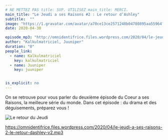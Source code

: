 ```yaml
---
# NE METTEZ PAS title: SVP. UTILISEZ main_title: MERCI.
main_title: "Le Jeudi a ses Raisons #2 : Le retour d’Ashley"
subtitle:  ""
image: "https://1.gravatar.com/avatar/a70ce13ce2571248b04780895aa55964?s=96&d=identicon&r=G"
date: 2020-04-30

episode_mp3: "http://omnidentifrice.files.wordpress.com/2020/04/le-jeudi-a-ses-raisons-2-le-retour-dashley-v2.mp3"
author: "Kalkulmatriciel, Juuniper"
duration: "0"
people_link: 
  - name: Kalkulmatriciel
    key: kalkulmatriciel
  - name: Juuniper
    key: juuniper


is_explicit: no
---
```


<PodcastHeader/>

<!-- ECRIRE LA DESCRIPTION DE L'EPISODE SOUS CETTE LIGNE -->
<p>On se retrouve pour vous parler du deuxième épisode du Coeur a ses Raisons, la meilleure série du monde. Dans cet épisode : du drama et des déguisements, préparez vous !</p>
<p><img src="https://retourdujeudi.files.wordpress.com/2020/04/le-retour-du-jeudi.png" alt="Le retour du Jeudi"></p>
<p><a href="https://omnidentifrice.files.wordpress.com/2020/04/le-jeudi-a-ses-raisons-2-le-retour-dashley-v2.mp3" rel="nofollow">https://omnidentifrice.files.wordpress.com/2020/04/le-jeudi-a-ses-raisons-2-le-retour-dashley-v2.mp3</a></p>


